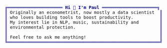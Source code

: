 <pre style="font-family:Menlo,'DejaVu Sans Mono',consolas,'Courier New',monospace"><span style="color: #000080; text-decoration-color: #000080">╔═════════════════════ </span><span style="color: #000080; text-decoration-color: #000080; font-weight: bold">Hi 👋 I&#x27;m Paul</span><span style="color: #000080; text-decoration-color: #000080"> ═════════════════════╗</span> 🤠 <a href="https://www.paulbroek.com">Paul Broek</a>                     
<span style="color: #000080; text-decoration-color: #000080">║</span> Originally an econometrist, now mostly a data scientist  <span style="color: #000080; text-decoration-color: #000080">║</span> <span style="color: #008080; text-decoration-color: #008080">┗━━ </span>🐍 Packages                   
<span style="color: #000080; text-decoration-color: #000080">║</span> who loves building tools to boost productivity.          <span style="color: #000080; text-decoration-color: #000080">║</span> <span style="color: #008080; text-decoration-color: #008080">    ┣━━ </span><a href="https://github.com/paulbroek/youtube-recommender">YouTube recommender</a>       
<span style="color: #000080; text-decoration-color: #000080">║</span> My interest lie in NLP, music, sustainability and        <span style="color: #000080; text-decoration-color: #000080">║</span> <span style="color: #008080; text-decoration-color: #008080">    ┣━━ </span><a href="https://github.com/paulbroek/imslp-recommender">IMSLP recommender</a>         
<span style="color: #000080; text-decoration-color: #000080">║</span> environmental protection.                                <span style="color: #000080; text-decoration-color: #000080">║</span> <span style="color: #008080; text-decoration-color: #008080">    ┣━━ </span><a href="https://github.com/paulbroek/gcloud-utils">Google Cloud utility tools</a>
<span style="color: #000080; text-decoration-color: #000080">║</span>                                                          <span style="color: #000080; text-decoration-color: #000080">║</span> <span style="color: #008080; text-decoration-color: #008080">    ┗━━ </span><a href="https://github.com/paulbroek/github-notifier-js">Github notifier</a>           
<span style="color: #000080; text-decoration-color: #000080">║</span> Feel free to ask me anything!                            <span style="color: #000080; text-decoration-color: #000080">║</span>                                   
<span style="color: #000080; text-decoration-color: #000080">╚══════════════════════════════════════════════════════════╝</span>                                   
</pre>
